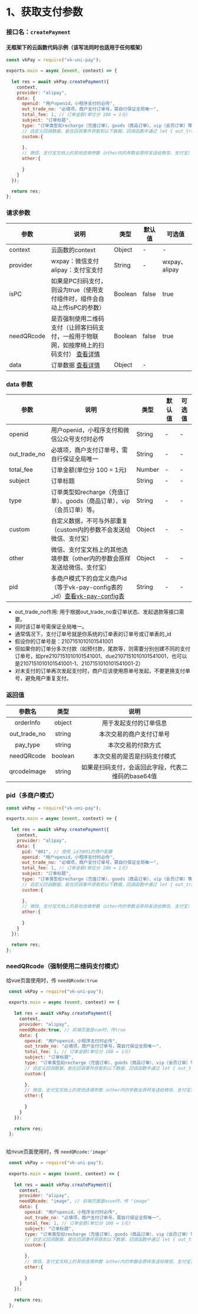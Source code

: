 # 1、获取支付参数

### 接口名：`createPayment`

#### 无框架下的云函数代码示例（该写法同时也适用于任何框架）
```js
const vkPay = require("vk-uni-pay");

exports.main = async (event, context) => {
  
  let res = await vkPay.createPayment({
    context,
    provider: "alipay",
    data: {
      openid: "用户openid，小程序支付时必传",
      out_trade_no: "必填项，商户支付订单号，需自行保证全局唯一",
      total_fee: 1, // 订单金额(单位分 100 = 1元)
      subject: "订单标题",
      type: "订单类型如recharge（充值订单）、goods（商品订单）、vip（会员订单）等。", // 此处type的值如果是goods，则回调时就会执行 pay-notify 目录下的 goods.js 内的逻辑
      // 自定义回调数据，能在回调事件获取到以下数据，回调函数中通过 let { out_trade_no, user_id, recharge_balance } = data;方式获取（不可与data内的一级属性名重复）
      custom:{
        
      },
      // 微信、支付宝文档上的其他选填参数（other内的参数会原样发送给微信、支付宝）
      other:{
      
      }
    }
  });

  return res;
};

```
 
### 请求参数

| 参数   | 说明       | 类型    | 默认值  | 可选值 |
|------- |-----------|---------|-------|-------|
| context    |   云函数的context  | Object  | -    | - |
| provider  |   wxpay：微信支付 alipay：支付宝支付  | String  | -    | wxpay、alipay  |
| isPC  |  如果是PC扫码支付，则设为true（使用支付组件时，组件会自动上传isPC的参数）| Boolean  | false  | true  |
| needQRcode | 是否强制使用二维码支付（让顾客扫码支付，一般用于物联网，如按摩椅上的扫码支付） [查看详情](#needqrcode-强制使用二维码支付模式)   | Boolean  | false  | true  |
| data  |  订单数据 [查看详情](#data-参数)   | Object  | -   |  |

### data 参数

| 参数   | 说明       | 类型    | 默认值  | 可选值 |
|------- |-----------|---------|-------|-------|
| openid    |   用户openid，小程序支付和微信公众号支付时必传    | String  | -    | - |
| out_trade_no  |   必填项，商户支付订单号，需自行保证全局唯一    | String  | -    | -  |
| total_fee  |   订单金额(单位分 100 = 1元)    | Number  | -    | -  |
| subject  |   订单标题    | String  | -    | -  |
| type  |   订单类型如recharge（充值订单）、goods（商品订单）、vip（会员订单）等。    | String  | -    | -  |
| custom  |   自定义数据，不可与外部重复（custom内的参数不会发送给微信、支付宝）    | Object  | -    | -  |
| other  |   微信、支付宝文档上的其他选填参数（other内的参数会原样发送给微信、支付宝）    | Object  | -    | -  |
| pid  |  多商户模式下的自定义商户id（等于vk-pay-config表的_id）[查看vk-pay-config表](https://vkdoc.fsq.pub/vk-uni-pay/db/vk-pay-config.html)   | String  | -    | -  |

 * out_trade_no作用: 用于根据out_trade_no查订单状态、发起退款等接口需要。
 * 同时该订单号需保证全局唯一。
 * 通常情况下，支付订单号就是你系统的订单表的订单号或订单表的_id 
 * 假设你的订单号是：2107151010101541001
 * 但如果你的订单分多次付款（如预付款，尾款等，则需要分别创建不同的支付订单号，如pre2107151010101541001、due2107151010101541001，也可以是2107151010101541001-1、2107151010101541001-2）
 * 对未支付的订单再次发起支付时，商户应该使用原单号发起，不要更换支付单号，避免用户重复支付。

### 返回值

|参数名				|类型		|说明																								|
|:-:					|:-:		|:-:																								|
|orderInfo		|object	|用于发起支付的订单信息															|
|out_trade_no	|string	|本次交易的商户支付订单号														|
|pay_type			|string	|本次交易的付款方式																	|
|needQRcode		|boolean|本次交易的是否是扫码支付模式												|
|qrcodeImage	|string	|如果是扫码支付，会返回此字段，代表二维码的base64值	|

### pid（多商户模式）

```js
const vkPay = require("vk-uni-pay");

exports.main = async (event, context) => {
  
  let res = await vkPay.createPayment({
    context,
    provider: "alipay",
    data: {
      pid: "001", // 使用_id为001的商户配置
      openid: "用户openid，小程序支付时必传",
      out_trade_no: "必填项，商户支付订单号，需自行保证全局唯一",
      total_fee: 1, // 订单金额(单位分 100 = 1元)
      subject: "订单标题",
      type: "订单类型如recharge（充值订单）、goods（商品订单）、vip（会员订单）等。", // 此处type的值如果是goods，则回调时就会执行 pay-notify 目录下的 goods.js 内的逻辑
      // 自定义回调数据，能在回调事件获取到以下数据，回调函数中通过 let { out_trade_no, user_id, recharge_balance } = data;方式获取（不可与data内的一级属性名重复）
      custom:{
        
      },
      // 微信、支付宝文档上的其他选填参数（other内的参数会原样发送给微信、支付宝）
      other:{
      
      }
    }
  });

  return res;
};

```
 
### needQRcode（强制使用二维码支付模式）

给vue页面使用时，传 `needQRcode:true`
 
```js
 const vkPay = require("vk-uni-pay");
 
 exports.main = async (event, context) => {
   
   let res = await vkPay.createPayment({
     context,
     provider: "alipay",
     needQRcode:true, // 前端页面是vue时，传true
     data: {
       openid: "用户openid，小程序支付时必传",
       out_trade_no: "必填项，商户支付订单号，需自行保证全局唯一",
       total_fee: 1, // 订单金额(单位分 100 = 1元)
       subject: "订单标题",
       type: "订单类型如recharge（充值订单）、goods（商品订单）、vip（会员订单）等。", // 此处type的值如果是goods，则回调时就会执行 pay-notify 目录下的 goods.js 内的逻辑
       // 自定义回调数据，能在回调事件获取到以下数据，回调函数中通过 let { out_trade_no, user_id, recharge_balance } = data;方式获取（不可与data内的一级属性名重复）
       custom:{
         
       },
       // 微信、支付宝文档上的其他选填参数（other内的参数会原样发送给微信、支付宝）
       other:{
       
       }
     }
   });
 
   return res;
 };
 
```
 
给nvue页面使用时，传 `needQRcode:'image'`

```js
 const vkPay = require("vk-uni-pay");
 
 exports.main = async (event, context) => {
   
   let res = await vkPay.createPayment({
     context,
     provider: "alipay",
     needQRcode: "image", // 前端页面是nvue时，传 "image"
     data: {
       openid: "用户openid，小程序支付时必传",
       out_trade_no: "必填项，商户支付订单号，需自行保证全局唯一",
       total_fee: 1, // 订单金额(单位分 100 = 1元)
       subject: "订单标题",
       type: "订单类型如recharge（充值订单）、goods（商品订单）、vip（会员订单）等。", // 此处type的值如果是goods，则回调时就会执行 pay-notify 目录下的 goods.js 内的逻辑
       // 自定义回调数据，能在回调事件获取到以下数据，回调函数中通过 let { out_trade_no, user_id, recharge_balance } = data;方式获取（不可与data内的一级属性名重复）
       custom:{
         
       },
       // 微信、支付宝文档上的其他选填参数（other内的参数会原样发送给微信、支付宝）
       other:{
       
       }
     }
   });
 
   return res;
 };
 
```